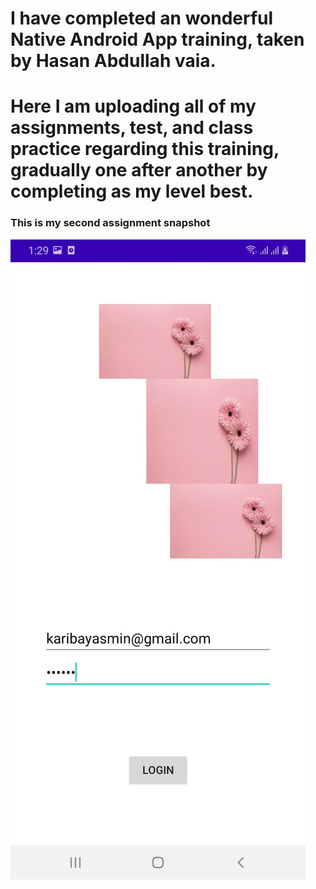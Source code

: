 # I have completed an wonderful Native Android App training, taken by Hasan Abdullah vaia.
# Here I am uploading all of my assignments, test, and class practice regarding this training, gradually one after another by completing as my level best.

### This is my second assignment snapshot
![](assets/LoginPage.jpeg)
